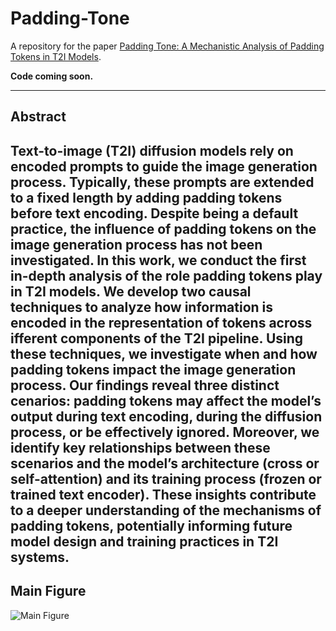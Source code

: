 # Padding-Tone

A repository for the paper [Padding Tone: A Mechanistic Analysis of Padding Tokens in T2I Models](https://arxiv.org/pdf/2501.06751).

**Code coming soon.**

---

## Abstract

Text-to-image (T2I) diffusion models rely on encoded prompts to guide the image generation process. Typically, these prompts are extended to a fixed length by adding padding tokens before text encoding. Despite being a default practice, the influence of padding tokens on the image generation process has not been investigated. In this work, we conduct the first
in-depth analysis of the role padding tokens play in T2I models. We develop two causal techniques to analyze how information is encoded in the representation of tokens across ifferent components of the T2I pipeline. Using these techniques, we investigate when and how padding tokens impact the image generation process. Our findings reveal three distinct cenarios: padding tokens may affect the model’s output during text encoding, during the diffusion process, or be effectively ignored. Moreover, we identify key relationships between these scenarios and the model’s architecture (cross or self-attention) and its training process (frozen or trained text encoder). These insights contribute to a deeper understanding
of the mechanisms of padding tokens, potentially informing future model design and training practices in T2I systems.
---

## Main Figure

![Main Figure](main_figure.png)
